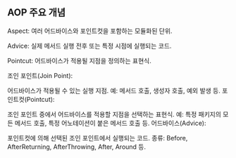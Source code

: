 ## AOP 주요 개념
Aspect: 여러 어드바이스와 포인트컷을 포함하는 모듈화된 단위.

Advice: 실제 메서드 실행 전후 또는 특정 시점에 실행되는 코드.

Pointcut: 어드바이스가 적용될 지점을 정의하는 표현식.

조인 포인트(Join Point):

어드바이스가 적용될 수 있는 실행 지점.
예: 메서드 호출, 생성자 호출, 예외 발생 등.
포인트컷(Pointcut):

조인 포인트 중에서 어드바이스를 적용할 지점을 선택하는 표현식.
예: 특정 패키지의 모든 메서드 호출, 특정 어노테이션이 붙은 메서드 호출 등.
어드바이스(Advice):

포인트컷에 의해 선택된 조인 포인트에서 실행되는 코드.
종류: Before, AfterReturning, AfterThrowing, After, Around 등.